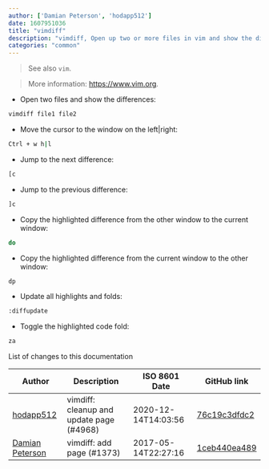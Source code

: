 ```yaml
---
author: ['Damian Peterson', 'hodapp512']
date: 1607951036
title: "vimdiff"
description: "vimdiff, Open up two or more files in vim and show the differences between them."
categories: "common"
---
```

> See also `vim`.

> More information: <https://www.vim.org>.

- Open two files and show the differences:

```bash
vimdiff file1 file2
```

- Move the cursor to the window on the left|right:

```bash
Ctrl + w h|l
```

- Jump to the next difference:

```bash
[c
```

- Jump to the previous difference:

```bash
]c
```

- Copy the highlighted difference from the other window to the current window:

```bash
do
```

- Copy the highlighted difference from the current window to the other window:

```bash
dp
```

- Update all highlights and folds:

```bash
:diffupdate
```

- Toggle the highlighted code fold:

```bash
za
```
List of changes to this documentation


Author | Description | ISO 8601 Date | GitHub link
------|-----|-----|-----
[hodapp512](mailto:hodapp512@gmail.com) | vimdiff: cleanup and update page (#4968) | 2020-12-14T14:03:56 | [76c19c3dfdc2](https://github.com/tldr-pages/tldr/commit/76c19c3dfdc2dfda918cea09dd9efa3dec8fb56b)
[Damian Peterson](mailto:damian@peterson.nz) | vimdiff: add page (#1373) | 2017-05-14T22:27:16 | [1ceb440ea489](https://github.com/tldr-pages/tldr/commit/1ceb440ea48957130f905c2cc37aadcea6437e7f)

